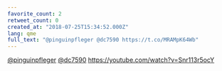 ```yaml
---
favorite_count: 2
retweet_count: 0
created_at: "2018-07-25T15:34:52.000Z"
lang: qme
full_text: "@pinguinpfleger @dc7590 https://t.co/MRAMpK64Wb"
---
```


[@pinguinpfleger](https://twitter.com/pinguinpfleger)
[@dc7590](https://twitter.com/dc7590) <https://youtube.com/watch?v=Snr113r5ocY>
